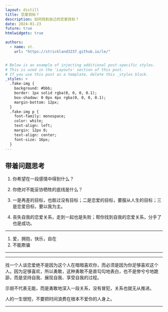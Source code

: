 ```yaml
---
layout: distill
title: 恋爱目标？
description: 如何找到自己的恋爱目标？
date: 2024-01-23
future: true
htmlwidgets: true

authors:
  - name: st.
    url: "https://strickland3237.github.io/le/"


# Below is an example of injecting additional post-specific styles.
# This is used in the 'Layouts' section of this post.
# If you use this post as a template, delete this _styles block.
_styles: >
  .fake-img {
    background: #bbb;
    border: 1px solid rgba(0, 0, 0, 0.1);
    box-shadow: 0 0px 4px rgba(0, 0, 0, 0.1);
    margin-bottom: 12px;
  }
  .fake-img p {
    font-family: monospace;
    color: white;
    text-align: left;
    margin: 12px 0;
    text-align: center;
    font-size: 16px;
  }
---
```


## 带着问题思考

1. 你希望在一段感情中得到什么？

2. 你绝对不能妥协牺牲的底线是什么？

3. 一是再差的目标，也胜过没有目标；二是恋爱的目标，要服从人生的目标；三是恋爱目标，要以我为主。

4. 丧失自我的恋爱关系，走到一起也是失败；帮你找到自我的恋爱关系，分手了也是成功。



---
1. 爱，拥抱，快乐，自在
2. 不能欺骗
---

---
找一个人谈恋爱绝不是因为这个人在暗暗喜欢你，而必须是因为你足够喜欢这个人。因为足够喜欢，所以勇敢，这种勇敢不是直勾勾地表白，也不是惨兮兮地跪舔，而是坚持自我、展现自我、享受自我的过程。

示弱不代表无能，而是勇敢地深入一段关系，没有冒犯，关系也就无从推进。

人的一生很短，不要把时间浪费在根本不爱你的人身上。

---